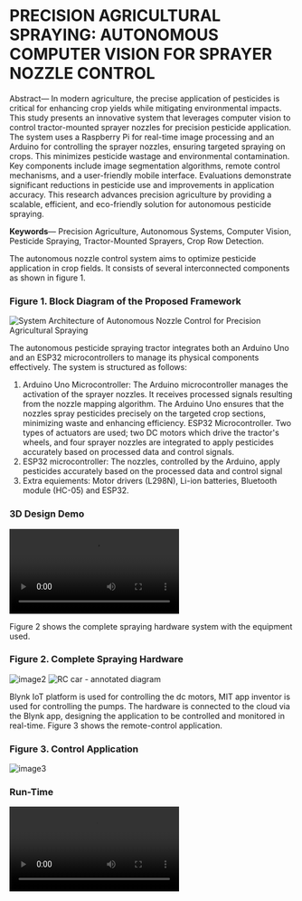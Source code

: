 # PRECISION AGRICULTURAL SPRAYING: AUTONOMOUS COMPUTER VISION FOR SPRAYER NOZZLE CONTROL

Abstract— In modern agriculture, the precise application of pesticides is critical for enhancing crop yields while mitigating environmental impacts. This study presents an innovative system that leverages computer vision to control tractor-mounted sprayer nozzles for precision pesticide application. The system uses a Raspberry Pi for real-time image processing and an Arduino for controlling the sprayer nozzles, ensuring targeted spraying on crops. This minimizes pesticide wastage and environmental contamination. Key components include image segmentation algorithms, remote control mechanisms, and a user-friendly mobile interface. Evaluations demonstrate significant reductions in pesticide use and improvements in application accuracy. This research advances precision agriculture by providing a scalable, efficient, and eco-friendly solution for autonomous pesticide spraying.

**Keywords**— Precision Agriculture, Autonomous Systems, Computer Vision, Pesticide Spraying, Tractor-Mounted Sprayers, Crop Row Detection.

The autonomous nozzle control system aims to optimize pesticide application in crop fields. It consists of several interconnected components as shown in figure 1.

### Figure 1. Block Diagram of the Proposed Framework
![System Architecture of Autonomous Nozzle Control for Precision Agricultural Spraying](https://github.com/iamklevy/Precision-Agricultural-Spraying/assets/94145850/8d5f8350-cd52-4e9b-8855-9a695bf08d16)

The autonomous pesticide spraying tractor integrates both an Arduino Uno and an ESP32 microcontrollers to manage its physical components effectively. The system is structured as follows:
1)	Arduino Uno Microcontroller:
 The Arduino microcontroller manages the activation of the sprayer nozzles. It receives processed signals resulting from the nozzle mapping algorithm. The Arduino Uno ensures that the nozzles spray pesticides precisely on the targeted crop sections, minimizing waste and enhancing efficiency. ESP32 Microcontroller. Two types of actuators are used; two DC motors which drive the tractor's wheels, and four sprayer nozzles are integrated to apply pesticides accurately based on processed data and control signals.
2)	ESP32 microcontroller:
 The nozzles, controlled by the Arduino, apply pesticides accurately based on the processed data and control signal
3)	Extra equiements:
 Motor drivers (L298N), Li-ion batteries, Bluetooth module (HC-05) and ESP32.

### 3D Design Demo 
<p>
    <video src="https://github.com/user-attachments/assets/d7559b27-54ab-4a20-90b2-ae11b8cc0299" />
      *Your display does not support the video tag. open browser to see the video.*
  </p>

Figure 2 shows the complete spraying hardware system with the equipment used.

### Figure 2. Complete Spraying Hardware 
![image2](https://github.com/iamklevy/Precision-Agricultural-Spraying/assets/94145850/17b053e1-b4ee-4a6d-9f46-888f14a4dc8e)
![RC car - annotated diagram](https://github.com/iamklevy/Precision-Agricultural-Spraying/assets/94145850/b68b7b82-b2e9-459d-b456-6b194a241047)

Blynk IoT platform is used for controlling the dc motors, MIT app inventor is used for controlling the pumps. The hardware is connected to the cloud via the Blynk app, designing the application to be controlled and monitored in real-time. 
Figure 3 shows the remote-control application.

### Figure 3. Control Application 
![image3](https://github.com/iamklevy/Precision-Agricultural-Spraying/assets/94145850/62ce86db-c3a3-4698-b4d5-9f0971abfa6a)

### Run-Time 
<p>
    <video src="https://github.com/iamklevy/PRECISION-AGRICULTURAL-SPRAYING-AUTONOMOUS-COMPUTER-VISION-FOR-SPRAYER-NOZZLE-CONTROL/assets/94145850/864acec9-864a-46ae-a885-4b95e1e3ffa5" />
      *Your display does not support the video tag. open browser to see the video.*
  </p>
